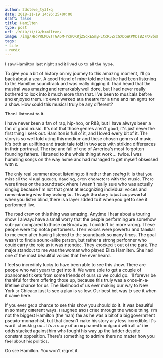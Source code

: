 ```yaml
---
author: 2dsteve_ty3fxq
date: 2018-11-19 14:26:25+00:00
draft: false
title: Hamilton
type: post
url: /2018/11/19/hamilton/
image: /img//BdPRLMDETTGA6M4YcWOKRj2SqxE5myFLtcR5Z7cGXDGWCPMDsBZ7PX8bsLCd6MS1Q.jpg
tags:
- Life
- Music
---
```






I saw Hamilton last night and it lived up to all the hype.







To give you a bit of history on my journey to this amazing moment, I'll go back about a year. A good friend of mine told me that he had been listening to the Hamilton soundtrack and was really digging it. I had heard that the musical was amazing and remarkably well done, but I had never really bothered to look into it much more than that. I've been to musicals before and enjoyed them. I'd even worked at a theatre for a time and ran lights for a show. How could this musical truly be any different?







Then I listened to it. 







I have never been a fan of rap, hip-hop, or R&B, but I have always been a fan of good music. It's not that those genres aren't good, it's just never the first thing I seek out. Hamilton is full of it, and I loved every bit of it. The story is so well told using this medium and these chosen genres of music. It's both an uplifting and tragic tale told in two acts with striking differences in their portrayal. The rise and fall of one of America's most forgotten founding fathers. I listened to the whole thing at work ... twice. I was humming songs on the way home and had managed to get myself obsessed with it. 







The only real bummer about listening to it rather than *seeing* it, is that you miss all the visual queues, dancing, even characters with the music. There were times on the soundtrack where I wasn't really sure who was actually singing because I'm not that great at recognizing individual voices and remembering who they belong to. Though the story is just as powerful when you listen blind, there is a layer added to it when you get to see it performed live.







The road crew on this thing was amazing. Anytime I hear about a touring show, I always have a small worry that the people performing are somehow sub-par compared to those on Broadway. I couldn't be more wrong. These people were top notch performers. Their voices were powerful and familiar to me even after having listened to the soundtrack so many times. The goal wasn't to find a sound-alike person, but rather a strong performer who could carry the role as it was intended. They knocked it out of the park. The major standout to me was the woman who played Eliza Hamilton. She had one of the most beautiful voices that I've ever heard.







I feel so incredibly lucky to have been able to see this show. There are people who wait years to get into it. We were able to get a couple of abandoned tickets from some friends of ours so we could go. I'll forever be thankful for them offering those up, because this truly was a once-in-a-lifetime chance for us. The likelihood of us ever making our way to New York or Chicago just to see a play is so low. Our best bet was to see it when it came here. 







If you ever get a chance to see this show you should do it. It was beautiful in so many different ways. I laughed and I cried through the whole thing. I'm not the biggest Hamilton (the man) fan as he was a bit of a big government pseudo-monarchist, but that doesn't make his story any less incredible. It's worth checking out. It's a story of an orphaned immigrant with all of the odds stacked against him who fought his way up the ladder despite constant opposition. There's something to admire there no matter how you feel about his politics. 







Go see Hamilton. You won't regret it. 



